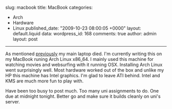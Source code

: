 slug: macbook
title: MacBook
categories:
  - Arch
  - Hardware
  - Linux
published_date: "2009-10-23 08:00:05 +0000"
layout: default.liquid
data:
  wordpress_id: 168
  comments: true
  author: admin
  layout: post
---
As mentioned [previously](http://blog.sambodata.com/?p=162) my main laptop died. I'm currently writing this on my MacBook runing Arch Linux x86_64. I mainly used this machine for watching movies and websurfing with it running OSX. Installing Arch Linux went surprisingly well. Most hardware worked out of the box and unlike my HP this machine has Intel graphics. I'm glad to leave ATI behind. Intel and KMS are much more fun to play with.

Have been too busy to post much. Too many uni assignments to do. One due at midnight tonight. Better go and make sure it builds cleanly on uni's server.
